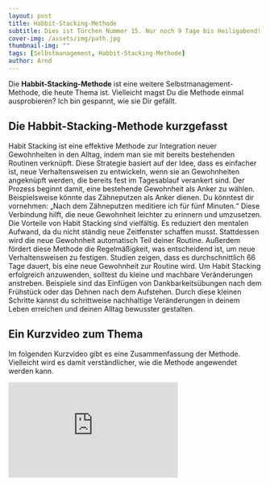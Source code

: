 ```yaml
---
layout: post
title: Habbit-Stacking-Methode
subtitle: Dies ist Türchen Nummer 15. Nur noch 9 Tage bis Heiligabend!
cover-img: /assets/img/path.jpg
thumbnail-img: ""
tags: [Selbstmanagement, Habbit-Stacking-Methode]
author: Arnd
---
```


Die **Habbit-Stacking-Methode** ist eine weitere Selbstmanagement-Methode, die heute Thema ist. Vielleicht magst Du die Methode einmal ausprobieren? Ich bin gespannt, wie sie Dir gefällt.

## Die Habbit-Stacking-Methode kurzgefasst

Habit Stacking ist eine effektive Methode zur Integration neuer Gewohnheiten in den Alltag, indem man sie mit bereits bestehenden Routinen verknüpft. Diese Strategie basiert auf der Idee, dass es einfacher ist, neue Verhaltensweisen zu entwickeln, wenn sie an Gewohnheiten angeknüpft werden, die bereits fest im Tagesablauf verankert sind. Der Prozess beginnt damit, eine bestehende Gewohnheit als Anker zu wählen. Beispielsweise könnte das Zähneputzen als Anker dienen. Du könntest dir vornehmen: „Nach dem Zähneputzen meditiere ich für fünf Minuten.“ Diese Verbindung hilft, die neue Gewohnheit leichter zu erinnern und umzusetzen. Die Vorteile von Habit Stacking sind vielfältig. Es reduziert den mentalen Aufwand, da du nicht ständig neue Zeitfenster schaffen musst. Stattdessen wird die neue Gewohnheit automatisch Teil deiner Routine. Außerdem fördert diese Methode die Regelmäßigkeit, was entscheidend ist, um neue Verhaltensweisen zu festigen. Studien zeigen, dass es durchschnittlich 66 Tage dauert, bis eine neue Gewohnheit zur Routine wird. Um Habit Stacking erfolgreich anzuwenden, solltest du kleine und machbare Veränderungen anstreben. Beispiele sind das Einfügen von Dankbarkeitsübungen nach dem Frühstück oder das Dehnen nach dem Aufstehen. Durch diese kleinen Schritte kannst du schrittweise nachhaltige Veränderungen in deinem Leben erreichen und deinen Alltag bewusster gestalten.

## Ein Kurzvideo zum Thema

Im folgenden Kurzvideo gibt es eine Zusammenfassung der Methode. Vielleicht wird es damit verständlicher, wie die Methode angewendet werden kann.

<iframe width="336" height="189" src="https://www.youtube.com/embed/qXgKaJsmwz4?si=kDZdW2PwSfwlrfW5" title="YouTube video player" frameborder="0" allow="accelerometer; autoplay; clipboard-write; encrypted-media; gyroscope; picture-in-picture; web-share" referrerpolicy="strict-origin-when-cross-origin" allowfullscreen></iframe>